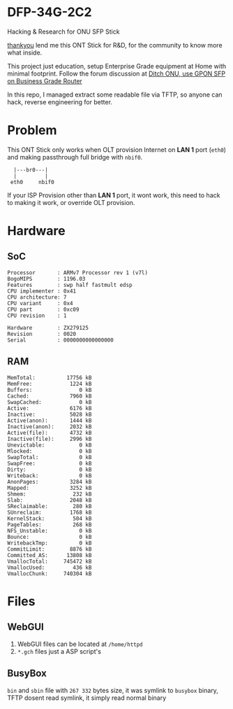 # DFP-34G-2C2
Hacking & Research for ONU SFP Stick

[thankyou](https://forum.lowyat.net/index.php?showuser=1793) lend me this ONT Stick for R&D, for the community to know more what inside.

This project just education, setup Enterprise Grade equipment at Home with minimal footprint. Follow the forum discussion at [Ditch ONU, use GPON SFP on Business Grade Router](https://forum.lowyat.net/topic/4925452)

In this repo, I managed extract some readable file via TFTP, so anyone can hack, reverse engineering for better.

# Problem
This ONT Stick only works when OLT provision Internet on **LAN 1** port (`eth0`) and making passthrough full bridge with `nbif0`.

```
  |---br0---|
  |         |
 eth0     nbif0
```

If your ISP Provision other than **LAN 1** port, it wont work, this need to hack to making it work, or override OLT provision.

# Hardware
## SoC
```
Processor       : ARMv7 Processor rev 1 (v7l)
BogoMIPS        : 1196.03
Features        : swp half fastmult edsp 
CPU implementer : 0x41
CPU architecture: 7
CPU variant     : 0x4
CPU part        : 0xc09
CPU revision    : 1

Hardware        : ZX279125
Revision        : 0020
Serial          : 0000000000000000
```

## RAM
```
MemTotal:          17756 kB
MemFree:            1224 kB
Buffers:               0 kB
Cached:             7960 kB
SwapCached:            0 kB
Active:             6176 kB
Inactive:           5028 kB
Active(anon):       1444 kB
Inactive(anon):     2032 kB
Active(file):       4732 kB
Inactive(file):     2996 kB
Unevictable:           0 kB
Mlocked:               0 kB
SwapTotal:             0 kB
SwapFree:              0 kB
Dirty:                 0 kB
Writeback:             0 kB
AnonPages:          3284 kB
Mapped:             3252 kB
Shmem:               232 kB
Slab:               2048 kB
SReclaimable:        280 kB
SUnreclaim:         1768 kB
KernelStack:         504 kB
PageTables:          268 kB
NFS_Unstable:          0 kB
Bounce:                0 kB
WritebackTmp:          0 kB
CommitLimit:        8876 kB
Committed_AS:      13808 kB
VmallocTotal:     745472 kB
VmallocUsed:         436 kB
VmallocChunk:     740304 kB
```

# Files
## WebGUI
1. WebGUI files can be located at `/home/httpd`
2. `*.gch` files just a ASP script's

## BusyBox
`bin` and `sbin` file with `267 332` bytes size, it was symlink to `busybox` binary, TFTP dosent read symlink, it simply read normal binary
